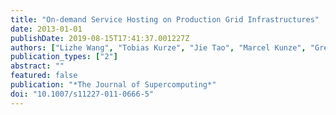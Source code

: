```yaml
---
title: "On-demand Service Hosting on Production Grid Infrastructures"
date: 2013-01-01
publishDate: 2019-08-15T17:41:37.001227Z
authors: ["Lizhe Wang", "Tobias Kurze", "Jie Tao", "Marcel Kunze", "Gregor von Laszewski"]
publication_types: ["2"]
abstract: ""
featured: false
publication: "*The Journal of Supercomputing*"
doi: "10.1007/s11227-011-0666-5"
---
```


